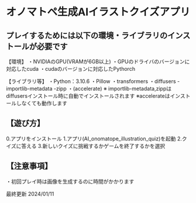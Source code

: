 # オノマトペ生成AIイラストクイズアプリ

## プレイするためには以下の環境・ライブラリのインストールが必要です

【環境】
・NVIDIAのGPU(VRAMが6GB以上)
・GPUのドライバのバージョンに対応したcuda
・cudaのバージョンに対応したPythorch

【ライブラリ等】
・Python：3.10.6
・Pillow
・transformers
・diffusers
       -importlib-metadata
       -zipp
・(accelerate)
※ importlib-metadata,zippはdiffusersインストール時に自動でインストールされます
※accelerateはインストールしなくても動作します


## 【遊び方】

0.アプリをインストール
1.アプリ(AI_onomatope_illustration_quiz)を起動
2.クイズに答える
3.新しいクイズに挑戦するかゲームを終了するかを選択


## 【注意事項】

・初回プレイ時は画像を生成するのに時間がかかります


最終更新 2024/01/11

